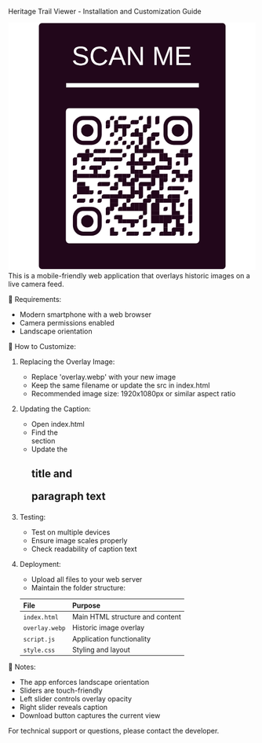 Heritage Trail Viewer - Installation and Customization Guide

<img src="./qr.png" />
This is a mobile-friendly web application that overlays historic images on a live camera feed.

📱 Requirements:
- Modern smartphone with a web browser
- Camera permissions enabled
- Landscape orientation

🔧 How to Customize:

1. Replacing the Overlay Image:
   - Replace 'overlay.webp' with your new image
   - Keep the same filename or update the src in index.html
   - Recommended image size: 1920x1080px or similar aspect ratio

2. Updating the Caption:
   - Open index.html
   - Find the <div id="captionBox"> section
   - Update the <h2> title and <p> paragraph text

3. Testing:
   - Test on multiple devices
   - Ensure image scales properly
   - Check readability of caption text

4. Deployment:
   - Upload all files to your web server
   - Maintain the folder structure:

   | File | Purpose |
   |------|---------|
   | `index.html` | Main HTML structure and content |
   | `overlay.webp` | Historic image overlay |
   | `script.js` | Application functionality |
   | `style.css` | Styling and layout |


📝 Notes:
- The app enforces landscape orientation
- Sliders are touch-friendly
- Left slider controls overlay opacity
- Right slider reveals caption
- Download button captures the current view

For technical support or questions, please contact the developer.
